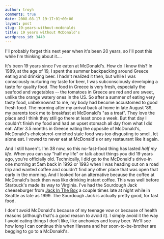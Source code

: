 ```yaml
---
author: troyh
comments: true
date: 2008-08-17 19:17:01+00:00
layout: post
slug: 19-years-without-mcdonalds
title: 19 years without McDonald's
wordpress_id: 3440
---
```


I'll probably forget this next year when it's been 20 years, so I'll post this while I'm thinking about it....

It's been 19 years since I've eaten at McDonald's. How do I know this? In 1989, at the age of 19, I spent the summer backpacking around Greece eating and drinking beer. I hadn't realized it then, but while I was consciously nurturing my taste for beer, I was subconsciously developing a taste for quality food. The food in Greece is very fresh, especially the seafood and vegetables -- the tomatoes in Greece are red and are sweet, unlike the orange watery ones in the US. So after a summer of eating very tasty food, unbeknownst to me, my body had become accustomed to good fresh food. The morning after my arrival back at home in late August '89, my parents took me to breakfast at McDonald's "as a treat". They love the place and I think they still go there at least once a week. But that day I couldn't finish my food and had an upset stomach all day from what I did eat. After 3.5 months in Greece eating the opposite of McDonald's, McDonald's cholesterol-enriched stale food was too disgusting to smell, let alone eat. I vowed to never eat at McDonald's or any restaurant like it again.

And I still haven't. I'm 38 now, so this no-fast-food thing has lasted _half my life_. When you can say "half my life" or talk about things you did 19 years ago, you're officially old. Technically, I did go to the McDonald's drive-in one morning at 5am back in 1992 or 1993 when I was heading out on a road trip and wanted coffee and couldn't find any other place that was open that early in the morning. And I looked for an alternative because the coffee at McDonald's back then was like drinking instant coffee. This was well before Starbuck's made its way to Virginia. I've had the Sourdough Jack cheeseburger from [Jack In The Box](http://www.jackinthebox.com/index2.php) a couple times late at night while in Seattle as late as 1999. The Sourdough Jack is actually pretty good, for fast food.

I don't avoid McDonald's because of my teenage vow or because of health reasons (although that's a good reason to avoid it). I simply avoid it the way I avoid eating things I don't like, like anchovies and lousy beer. We'll see how long I can continue this when Havana and her soon-to-be-brother are begging to go to a McDonald's.
